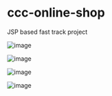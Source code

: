 # ccc-online-shop
JSP based fast track project


![image](https://user-images.githubusercontent.com/48391922/119264888-7fc21080-bbed-11eb-88d1-f2276be944a9.png)

![image](https://user-images.githubusercontent.com/48391922/119264922-99fbee80-bbed-11eb-8d09-6b63d9ce704f.png)

![image](https://user-images.githubusercontent.com/48391922/119264932-a4b68380-bbed-11eb-8fd1-742ef0ba0356.png)

![image](https://user-images.githubusercontent.com/48391922/119264966-bf88f800-bbed-11eb-8166-1696ae4f4e2a.png)



